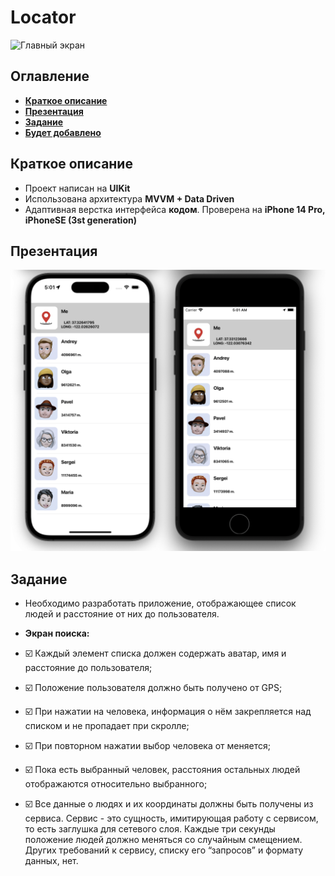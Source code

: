 # Locator
![Главный экран](./presentation/1.gif)
## Оглавление
- **[Краткое описание](#Basic)**
- **[Презентация](#Presentation)**
- **[Задание](#Task)**
- **[Будет добавлено](#ComingSoon)**
 
## <a id="Basic"></a> Краткое описание
- Проект написан на **UIKit**
- Использована архитектура **MVVM + Data Driven**
- Адаптивная верстка интерфейса **кодом**. Проверена на **iPhone 14 Pro, iPhoneSE (3st generation)**

## <a id="Presentation"></a> Презентация
![Главный экран](./presentation/1.png)

## <a id="Task"></a> Задание
- Необходимо разработать приложение, отображающее список людей и расстояние от них до пользователя.

- **Экран поиска:**
- ☑️ Каждый элемент списка должен содержать аватар, имя и расстояние до пользователя;
- ☑️ Положение пользователя должно быть получено от GPS;
- ☑️ При нажатии на человека, информация о нём закрепляется над списком и не пропадает при скролле;
- ☑️ При повторном нажатии выбор человека от меняется;
- ☑️ Пока есть выбранный человек, расстояния остальных людей отображаются относительно выбранного;
- ☑️ Все данные о людях и их координаты должны быть получены из сервиса. Сервис - это сущность, имитирующая работу с сервисом, то есть заглушка для сетевого слоя. Каждые три секунды положение людей должно меняться со случайным смещением. Других требований к сервису, списку его “запросов” и формату данных, нет.



